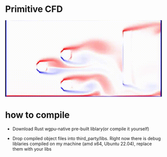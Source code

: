 # Primitive CFD

![demo.gif](resources/demo.gif)

# how to compile
* Download Rust wgpu-native pre-built liblary(or compile it yourself)

* Drop compiled object files into third_party/libs. 
Right now there is debug liblaries compiled on my machine
(amd x64, Ubuntu 22.04), replace them with your libs
